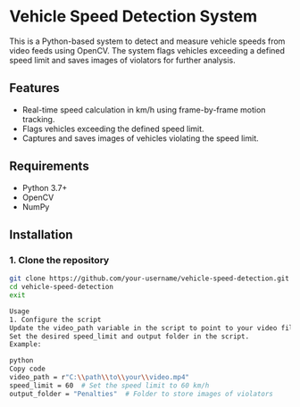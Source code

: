 # Vehicle Speed Detection System

This is a Python-based system to detect and measure vehicle speeds from video feeds using OpenCV. The system flags vehicles exceeding a defined speed limit and saves images of violators for further analysis.

## Features

- Real-time speed calculation in km/h using frame-by-frame motion tracking.
- Flags vehicles exceeding the defined speed limit.
- Captures and saves images of vehicles violating the speed limit.

## Requirements

- Python 3.7+
- OpenCV
- NumPy

## Installation

### 1. Clone the repository

```bash
git clone https://github.com/your-username/vehicle-speed-detection.git
cd vehicle-speed-detection
exit

Usage
1. Configure the script
Update the video_path variable in the script to point to your video file.
Set the desired speed_limit and output folder in the script.
Example:

python
Copy code
video_path = r"C:\\path\\to\\your\\video.mp4"
speed_limit = 60  # Set the speed limit to 60 km/h
output_folder = "Penalties"  # Folder to store images of violators
